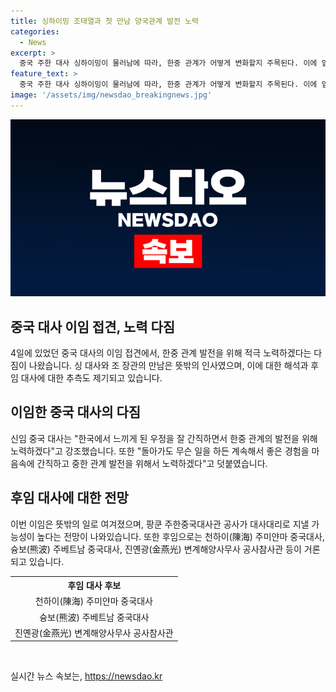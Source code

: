 ```yaml
---
title: 싱하이밍 조태열과 첫 만남 양국관계 발전 노력
categories:
  - News
excerpt: >
  중국 주한 대사 싱하이밍이 물러남에 따라, 한중 관계가 어떻게 변화할지 주목된다. 이에 앞으로 관계 재정비를 위해 어떤 노력을 기울일지 주목된다. 10일 귀국 예정인 싱하이밍 대사는 한중 우호를 끌어안으면서 노력할 것을 약속했다. 앞으로의 주한 중국대사에 대한 결정에는 관심이 쏠리고 있으며, 팡쿤 주한중국대사관 공사가 임시로 직책을 맡을 가능성이 높다는 전망이 나오고 있다.
feature_text: >
  중국 주한 대사 싱하이밍이 물러남에 따라, 한중 관계가 어떻게 변화할지 주목된다. 이에 앞으로 관계 재정비를 위해 어떤 노력을 기울일지 주목된다. 10일 귀국 예정인 싱하이밍 대사는 한중 우호를 끌어안으면서 노력할 것을 약속했다. 앞으로의 주한 중국대사에 대한 결정에는 관심이 쏠리고 있으며, 팡쿤 주한중국대사관 공사가 임시로 직책을 맡을 가능성이 높다는 전망이 나오고 있다.
image: '/assets/img/newsdao_breakingnews.jpg'
---
```


<p><img src="/assets/img/newsdao_breakingnews.jpg" alt="ontimetimes 속보" /></p>

<h2 data-ke-size="size26">중국 대사 이임 접견, 노력 다짐</h2>

<p data-ke-size="size16">4일에 있었던 중국 대사의 이임 접견에서, 한중 관계 발전을 위해 적극 노력하겠다는 다짐이 나왔습니다. 싱 대사와 조 장관의 만남은 뜻밖의 인사였으며, 이에 대한 해석과 후임 대사에 대한 추측도 제기되고 있습니다.</p>

<h2 data-ke-size="size26">이임한 중국 대사의 다짐</h2>

<p data-ke-size="size16">신임 중국 대사는 "한국에서 느끼게 된 우정을 잘 간직하면서 한중 관계의 발전을 위해 노력하겠다"고 강조했습니다. 또한 "돌아가도 무슨 일을 하든 계속해서 좋은 경험을 마음속에 간직하고 중한 관계 발전을 위해서 노력하겠다"고 덧붙였습니다.</p>

<h2 data-ke-size="size26">후임 대사에 대한 전망</h2>

<p data-ke-size="size16">이번 이임은 뜻밖의 일로 여겨졌으며, 팡쿤 주한중국대사관 공사가 대사대리로 지낼 가능성이 높다는 전망이 나와있습니다. 또한 후임으로는 천하이(陳海) 주미얀마 중국대사, 슝보(熊波) 주베트남 중국대사, 진옌광(金燕光) 변계해양사무사 공사참사관 등이 거론되고 있습니다.</p>

<table>
  <tr>
    <th style="text-align: center;">후임 대사 후보</th>
  </tr>
  <tr>
    <td style="text-align: center;">천하이(陳海) 주미얀마 중국대사</td>
  </tr>
  <tr>
    <td style="text-align: center;">슝보(熊波) 주베트남 중국대사</td>
  </tr>
  <tr>
  <td style="text-align: center;">진옌광(金燕光) 변계해양사무사 공사참사관</td>
  </tr>
</table>

<p data-ke-size="size16">&nbsp;</p>
실시간 뉴스 속보는, <a href="https://newsdao.kr" rel="dofollow">https://newsdao.kr</a>


